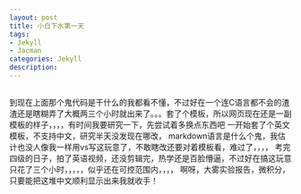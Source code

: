 ```yaml
---
layout: post
title: 小白下水第一天
tags:
- Jekyll
- Jacman
categories: Jekyll
description: 
---
```

## 
到现在上面那个鬼代码是干什么的我都看不懂，不过好在一个连C语言都不会的渣渣还是瞎糊弄了大概两三个小时就出来了。。。套了个模板，所以网页现在还是一副模板的样子，，，，有时间我要研究一下，先尝试着多换点东西吧
一开始套了个英文模板，不支持中文，研究半天没发现在哪改，
markdown语言是什么个鬼，我估计也没人像我一样用vs写这玩意了，不敢瞎改还要对着模板看，难过了，，，，
考完四级的日子，拍了英语视频，还没剪辑完，热学还是百脸懵逼，不过好在搞这玩意只花了三个小时，，，，，似乎还在可控范围内，，，，
啊呀，大雾实验报告，微积分，只要能把这堆中文顺利显示出来我就收手！


